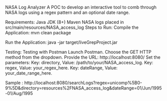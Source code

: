 NASA Log Analyzer
A POC to develop an interactive tool to comb through NASA logs using a regex pattern and an optional date range.

Requirements:
Java JDK (8+)
Maven
NASA logs placed in src/main/resources/NASA_access_log
Steps to Run:
Compile the Application:
mvn clean package

Run the Application:
java -jar target/liveGrepProject.jar

Testing:
Testing with Postman
Launch Postman.
Choose the GET HTTP method from the dropdown.
Provide the URL: http://localhost:8080/
Set the parameters:
Key: directory, Value: /path/to/your/NASA_access_log.
Key: regex, Value: your_regex_here.
Key: dateRange, Value: your_date_range_here.

Sample : http://localhost:8080/searchLogs?regex=unicomp%5B0-9%5D&directory=resources%2FNASA_access_log&dateRange=01/Jun/1995-01/Aug/1995


